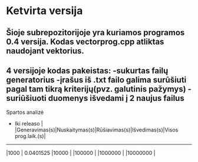 # Ketvirta versija

Šioje subrepozitorijoje yra kuriamos programos 0.4 versija. 
Kodas vectorprog.cpp atliktas naudojant vektorius. 
--------------------------------------------------------
4 versijoje kodas pakeistas:
-sukurtas failų generatorius
-įrašus iš .txt failo galima surūšiuti pagal tam  tikrą kriterijų(pvz. galutinis pažymys)
-suriūšiuoti duomenys išvedami į 2 naujus failus
--------------------------------------------------------
Spartos analizė

* Iki releaso
|            |Generavimas(s)|Nuskaitymas(s)|Rūšiavimas(s)|Išvedimas(s)|Visos prog.laik.(s)|
------------------------------------------------------------------------
|1000        | 0.0401525 
|10000       |
|100000      |
|1000000     |
|10000000    |
